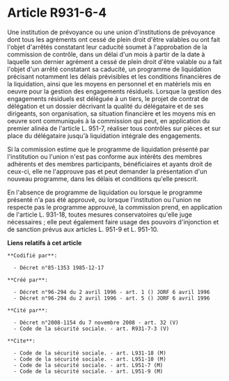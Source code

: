 # Article R931-6-4

Une institution de prévoyance ou une union d'institutions de prévoyance dont tous les agréments ont cessé de plein droit
d'être valables ou ont fait l'objet d'arrêtés constatant leur caducité soumet à l'approbation de la commission de contrôle,
dans un délai d'un mois à partir de la date à laquelle son dernier agrément a cessé de plein droit d'être valable ou a fait
l'objet d'un arrêté constatant sa caducité, un programme de liquidation précisant notamment les délais prévisibles et les
conditions financières de la liquidation, ainsi que les moyens en personnel et en matériels mis en oeuvre pour la gestion des
engagements résiduels. Lorsque la gestion des engagements résiduels est déléguée à un tiers, le projet de contrat de
délégation et un dossier décrivant la qualité du délégataire et de ses dirigeants, son organisation, sa situation financière
et les moyens mis en oeuvre sont communiqués à la commission qui peut, en application du premier alinéa de l'article L.
951-7, réaliser tous contrôles sur pièces et sur place du délégataire jusqu'à liquidation intégrale des engagements.

Si la commission estime que le programme de liquidation présenté par l'institution ou l'union n'est pas conforme aux intérêts
des membres adhérents et des membres participants, bénéficiaires et ayants droit de ceux-ci, elle ne l'approuve pas et peut
demander la présentation d'un nouveau programme, dans les délais et conditions qu'elle prescrit.

En l'absence de programme de liquidation ou lorsque le programme présenté n'a pas été approuvé, ou lorsque l'institution ou
l'union ne respecte pas le programme approuvé, la commission prend, en application de l'article L. 931-18, toutes mesures
conservatoires qu'elle juge nécessaires ; elle peut également faire usage des pouvoirs d'injonction et de sanction prévus aux
articles L. 951-9 et L. 951-10.

**Liens relatifs à cet article**

	**Codifié par**:

	  - Décret n°85-1353 1985-12-17

	**Créé par**:

	  - Décret n°96-294 du 2 avril 1996 - art. 1 () JORF 6 avril 1996
	  - Décret n°96-294 du 2 avril 1996 - art. 5 () JORF 6 avril 1996

	**Cité par**:

	  - Décret n°2008-1154 du 7 novembre 2008 - art. 32 (V)
	  - Code de la sécurité sociale. - art. R931-7-3 (V)

	**Cite**:

	  - Code de la sécurité sociale. - art. L931-18 (M)
	  - Code de la sécurité sociale. - art. L951-10 (M)
	  - Code de la sécurité sociale. - art. L951-7 (M)
	  - Code de la sécurité sociale. - art. L951-9 (M)
